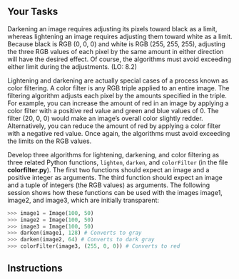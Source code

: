 <!-- manual -->

## Your Tasks

Darkening an image requires adjusting its pixels toward black as a limit, whereas lightening an image requires adjusting them toward white as a limit. Because black is RGB (0, 0, 0) and white is RGB (255, 255, 255), adjusting the three RGB values of each pixel by the same amount in either direction will have the desired effect. Of course, the algorithms must avoid exceeding either limit during the adjustments. (LO: 8.2)

Lightening and darkening are actually special cases of a process known as color filtering. A color filter is any RGB triple applied to an entire image. The filtering algorithm adjusts each pixel by the amounts specified in the triple. For example, you can increase the amount of red in an image by applying a color filter with a positive red value and green and blue values of 0. The filter (20, 0, 0) would make an image’s overall color slightly redder.
Alternatively, you can reduce the amount of red by applying a color filter with a negative red value. Once again, the algorithms must avoid exceeding the limits on the RGB values.

Develop three algorithms for lightening, darkening, and color filtering as three related Python functions, `lighten`, `darken`, and `colorFilter` (in the file **colorfilter.py**). The first two functions should expect an image and a positive integer as arguments. The third function should expect an image and a tuple of integers (the RGB values) as arguments. The following session shows how these functions can be used with the images image1, image2, and image3, which are initially transparent:

```python
>>> image1 = Image(100, 50)
>>> image2 = Image(100, 50)
>>> image3 = Image(100, 50)
>>> darken(image1, 128) # Converts to gray
>>> darken(image2, 64) # Converts to dark gray
>>> colorFilter(image3, (255, 0, 0)) # Converts to red
```

## Instructions

